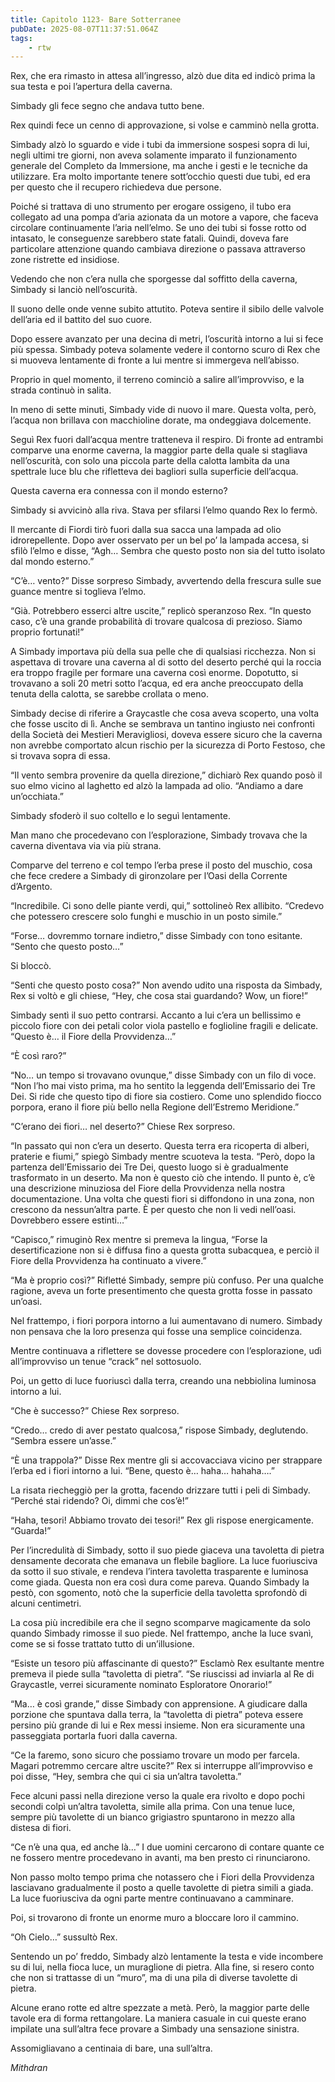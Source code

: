 ```yaml
---
title: Capitolo 1123- Bare Sotterranee
pubDate: 2025-08-07T11:37:51.064Z
tags:
    - rtw
---
```













Rex, che era rimasto in attesa all’ingresso, alzò due dita ed indicò prima la sua testa e poi l’apertura della caverna.






Simbady gli fece segno che andava tutto bene.






Rex quindi fece un cenno di approvazione, si volse e camminò nella grotta.






Simbady alzò lo sguardo e vide i tubi da immersione sospesi sopra di lui, negli ultimi tre giorni, non aveva solamente imparato il funzionamento generale del Completo da Immersione, ma anche i gesti e le tecniche da utilizzare. Era molto importante tenere sott’occhio questi due tubi, ed era per questo che il recupero richiedeva due persone.






Poiché si trattava di uno strumento per erogare ossigeno, il tubo era collegato ad una pompa d’aria azionata da un motore a vapore, che faceva circolare continuamente l’aria nell’elmo. Se uno dei tubi si fosse rotto od intasato, le conseguenze sarebbero state fatali. Quindi, doveva fare particolare attenzione quando cambiava direzione o passava attraverso zone ristrette ed insidiose.






Vedendo che non c’era nulla che sporgesse dal soffitto della caverna, Simbady si lanciò nell’oscurità.






Il suono delle onde venne subito attutito. Poteva sentire il sibilo delle valvole dell’aria ed il battito del suo cuore.






Dopo essere avanzato per una decina di metri, l’oscurità intorno a lui si fece più spessa. Simbady poteva solamente vedere il contorno scuro di Rex che si muoveva lentamente di fronte a lui mentre si immergeva nell’abisso.






Proprio in quel momento, il terreno cominciò a salire all’improvviso, e la strada continuò in salita.






In meno di sette minuti, Simbady vide di nuovo il mare. Questa volta, però, l’acqua non brillava con macchioline dorate, ma ondeggiava dolcemente.






Seguì Rex fuori dall’acqua mentre tratteneva il respiro. Di fronte ad entrambi comparve una enorme caverna, la maggior parte della quale si stagliava nell’oscurità, con solo una piccola parte della calotta lambita da una spettrale luce blu che rifletteva dei bagliori sulla superficie dell’acqua.






Questa caverna era connessa con il mondo esterno?






Simbady si avvicinò alla riva. Stava per sfilarsi l’elmo quando Rex lo fermò.






Il mercante di Fiordi tirò fuori dalla sua sacca una lampada ad olio idrorepellente. Dopo aver osservato per un bel po’ la lampada accesa, si sfilò l’elmo e disse, “Agh… Sembra che questo posto non sia del tutto isolato dal mondo esterno.”






“C’è… vento?” Disse sorpreso Simbady, avvertendo della frescura sulle sue guance mentre si toglieva l’elmo.






“Già. Potrebbero esserci altre uscite,” replicò speranzoso Rex. “In questo caso, c’è una grande probabilità di trovare qualcosa di prezioso. Siamo proprio fortunati!”






A Simbady importava più della sua pelle che di qualsiasi ricchezza. Non si aspettava di trovare una caverna al di sotto del deserto perché qui la roccia era troppo fragile per formare una caverna così enorme. Dopotutto, si trovavano a soli 20 metri sotto l’acqua, ed era anche preoccupato della tenuta della calotta, se sarebbe crollata o meno.






Simbady decise di riferire a Graycastle che cosa aveva scoperto, una volta che fosse uscito di lì. Anche se sembrava un tantino ingiusto nei confronti della Società dei Mestieri Meravigliosi, doveva essere sicuro che la caverna non avrebbe comportato alcun rischio per la sicurezza di Porto Festoso, che si trovava sopra di essa.






“Il vento sembra provenire da quella direzione,” dichiarò Rex quando posò il suo elmo vicino al laghetto ed alzò la lampada ad olio. “Andiamo a dare un’occhiata.”






Simbady sfoderò il suo coltello e lo seguì lentamente.






Man mano che procedevano con l’esplorazione, Simbady trovava che la caverna diventava via via più strana.






Comparve del terreno e col tempo l’erba prese il posto del muschio, cosa che fece credere a Simbady di gironzolare per l’Oasi della Corrente d’Argento.






“Incredibile. Ci sono delle piante verdi, qui,” sottolineò Rex allibito. “Credevo che potessero crescere solo funghi e muschio in un posto simile.”






“Forse… dovremmo tornare indietro,” disse Simbady con tono esitante. “Sento che questo posto…”






Si bloccò.






“Senti che questo posto cosa?” Non avendo udito una risposta da Simbady, Rex si voltò e gli chiese, “Hey, che cosa stai guardando? Wow, un fiore!”






Simbady sentì il suo petto contrarsi. Accanto a lui c’era un bellissimo e piccolo fiore con dei petali color viola pastello e foglioline fragili e delicate. “Questo è… il Fiore della Provvidenza…”






“È così raro?”






“No… un tempo si trovavano ovunque,” disse Simbady con un filo di voce. “Non l’ho mai visto prima, ma ho sentito la leggenda dell’Emissario dei Tre Dei. Si ride che questo tipo di fiore sia costiero. Come uno splendido fiocco porpora, erano il fiore più bello nella Regione dell’Estremo Meridione.”






“C’erano dei fiori… nel deserto?” Chiese Rex sorpreso.






“In passato qui non c’era un deserto. Questa terra era ricoperta di alberi, praterie e fiumi,” spiegò Simbady mentre scuoteva la testa. “Però, dopo la partenza dell’Emissario dei Tre Dei, questo luogo si è gradualmente trasformato in un deserto. Ma non è questo ciò che intendo. Il punto è, c’è una descrizione minuziosa del Fiore della Provvidenza nella nostra documentazione. Una volta che questi fiori si diffondono in una zona, non crescono da nessun’altra parte. È per questo che non li vedi nell’oasi. Dovrebbero essere estinti…”






“Capisco,” rimuginò Rex mentre si premeva la lingua, “Forse la desertificazione non si è diffusa fino a questa grotta subacquea, e perciò il Fiore della Provvidenza ha continuato a vivere.”






“Ma è proprio così?” Rifletté Simbady, sempre più confuso. Per una qualche ragione, aveva un forte presentimento che questa grotta fosse in passato un’oasi.






Nel frattempo, i fiori porpora intorno a lui aumentavano di numero. Simbady non pensava che la loro presenza qui fosse una semplice coincidenza.






Mentre continuava a riflettere se dovesse procedere con l’esplorazione, udì all’improvviso un tenue “crack” nel sottosuolo.






Poi, un getto di luce fuoriuscì dalla terra, creando una nebbiolina luminosa intorno a lui.






“Che è successo?” Chiese Rex sorpreso.






“Credo… credo di aver pestato qualcosa,” rispose Simbady, deglutendo. “Sembra essere un’asse.”






“È una trappola?” Disse Rex mentre gli si accovacciava vicino per strappare l’erba ed i fiori intorno a lui. “Bene, questo è… haha… hahaha….”






La risata riecheggiò per la grotta, facendo drizzare tutti i peli di Simbady. “Perché stai ridendo? Oi, dimmi che cos’è!”






“Haha, tesori! Abbiamo trovato dei tesori!” Rex gli rispose energicamente. “Guarda!”






Per l’incredulità di Simbady, sotto il suo piede giaceva una tavoletta di pietra densamente decorata che emanava un flebile bagliore. La luce fuoriusciva da sotto il suo stivale, e rendeva l’intera tavoletta trasparente e luminosa come giada. Questa non era così dura come pareva. Quando Simbady la pestò, con sgomento, notò che la superficie della tavoletta sprofondò di alcuni centimetri.






La cosa più incredibile era che il segno scomparve magicamente da solo quando Simbady rimosse il suo piede. Nel frattempo, anche la luce svanì, come se si fosse trattato tutto di un’illusione.






“Esiste un tesoro più affascinante di questo?” Esclamò Rex esultante mentre premeva il piede sulla “tavoletta di pietra”. “Se riuscissi ad inviarla al Re di Graycastle, verrei sicuramente nominato Esploratore Onorario!”






“Ma… è così grande,” disse Simbady con apprensione. A giudicare dalla porzione che spuntava dalla terra, la “tavoletta di pietra” poteva essere persino più grande di lui e Rex messi insieme. Non era sicuramente una passeggiata portarla fuori dalla caverna.






“Ce la faremo, sono sicuro che possiamo trovare un modo per farcela. Magari potremmo cercare altre uscite?” Rex si interruppe all’improvviso e poi disse, “Hey, sembra che qui ci sia un’altra tavoletta.”






Fece alcuni passi nella direzione verso la quale era rivolto e dopo pochi secondi colpì un’altra tavoletta, simile alla prima. Con una tenue luce, sempre più tavolette di un bianco grigiastro spuntarono in mezzo alla distesa di fiori.






“Ce n’è una qua, ed anche là…” I due uomini cercarono di contare quante ce ne fossero mentre procedevano in avanti, ma ben presto ci rinunciarono.






Non passo molto tempo prima che notassero che i Fiori della Provvidenza lasciavano gradualmente il posto a quelle tavolette di pietra simili a giada. La luce fuoriusciva da ogni parte mentre continuavano a camminare.






Poi, si trovarono di fronte un enorme muro a bloccare loro il cammino.






“Oh Cielo…” sussultò Rex.






Sentendo un po’ freddo, Simbady alzò lentamente la testa e vide incombere su di lui, nella fioca luce, un muraglione di pietra. Alla fine, si resero conto che non si trattasse di un “muro”, ma di una pila di diverse tavolette di pietra.






Alcune erano rotte ed altre spezzate a metà. Però, la maggior parte delle tavole era di forma rettangolare. La maniera casuale in cui queste erano impilate una sull’altra fece provare a Simbady una sensazione sinistra.






Assomigliavano a centinaia di bare, una sull’altra.






<em>Mithdran</em>


                                


                                



